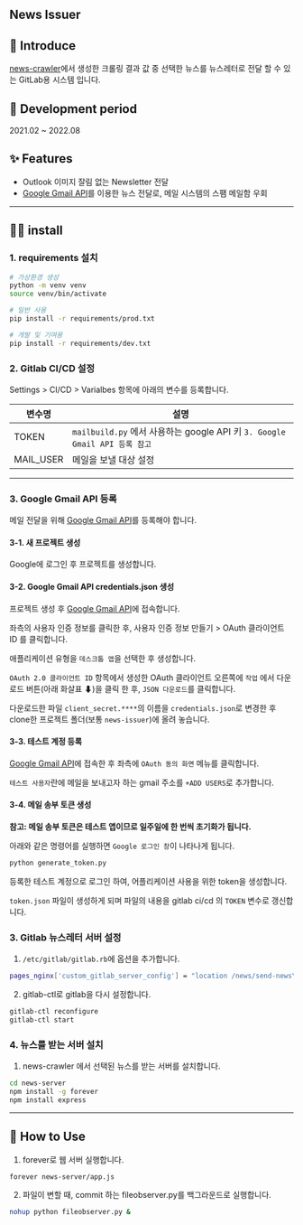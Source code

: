 ## News Issuer

## 📌 Introduce
[news-crawler](https://www.github.com/fromitive/news-crawler)에서 생성한 크롤링 결과 값 중 선택한 뉴스를 뉴스레터로 전달 할 수 있는 GitLab용 시스템 입니다.

## 📅 Development period
2021.02 ~ 2022.08

## ✨ Features
- Outlook 이미지 잘림 없는 Newsletter 전달
- [Google Gmail API](https://console.cloud.google.com/apis/api/gmail.googleapis.com)를 이용한 뉴스 전달로, 메일 시스템의 스팸 메일함 우회

---

## 👨‍🔧 install

### 1. requirements 설치

``` bash
# 가상환경 생성
python -m venv venv
source venv/bin/activate

# 일반 사용
pip install -r requirements/prod.txt

# 개발 및 기여용
pip install -r requirements/dev.txt
```

### 2. Gitlab CI/CD 설정

Settings > CI/CD > Varialbes 항목에 아래의 변수를 등록합니다.

| 변수명 | 설명 |
| ---      | ---      |
| TOKEN | `mailbuild.py` 에서 사용하는 google API 키 `3. Google Gmail API 등록 참고`|
| MAIL_USER | 메일을 보낼 대상 설정 |

---

### 3. Google Gmail API 등록

메일 전달을 위해 [Google Gmail API](https://console.cloud.google.com/apis/api/gmail.googleapis.com)를 등록해야 합니다.

#### 3-1. 새 프로젝트 생성

Google에 로그인 후 프로젝트를 생성합니다.

#### 3-2. Google Gmail API credentials.json 생성
프로젝트 생성 후 [Google Gmail API](https://console.cloud.google.com/apis/api/gmail.googleapis.com)에 접속합니다.

좌측의 사용자 인증 정보를 클릭한 후, 사용자 인증 정보 만들기 > OAuth 클라이언트 ID 를 클릭합니다.

애플리케이션 유형을 `데스크톱 앱`을 선택한 후 생성합니다.

`OAuth 2.0 클라이언트 ID` 항목에서 생성한 OAuth 클라이언트 오른쪽에 `작업` 에서 다운로드 버튼(아래 화살표 ⬇)을 클릭 한 후, `JSON 다운로드`를 클릭합니다.

다운로드한 파일 `client_secret.****`의 이름을 `credentials.json`로 변경한 후 clone한 프로젝트 폴더(보통 `news-issuer`)에 올려 놓습니다.

#### 3-3. 테스트 계정 등록

[Google Gmail API](https://console.cloud.google.com/apis/api/gmail.googleapis.com)에 접속한 후 좌측에 `OAuth 동의 화면` 메뉴를 클릭합니다.

`테스트 사용자`란에 메일을 보내고자 하는 gmail 주소를 `+ADD USERS`로 추가합니다.

#### 3-4. 메일 송부 토큰 생성

**참고: 메일 송부 토큰은 테스트 앱이므로 일주일에 한 번씩 초기화가 됩니다.**

아래와 같은 명령어를 실행하면 `Google 로그인 창`이 나타나게 됩니다.

```bash
python generate_token.py 
```

등록한 테스트 계정으로 로그인 하여, 어플리케이션 사용을 위한 token을 생성합니다.

`token.json` 파일이 생성하게 되며 파일의 내용을 gitlab ci/cd 의 `TOKEN` 변수로 갱신합니다.

### 3. Gitlab 뉴스레터 서버 설정

1. `/etc/gitlab/gitlab.rb`에 옵션을 추가합니다.
``` bash
pages_nginx['custom_gitlab_server_config'] = "location /news/send-news\n{ proxy_pass http://127.0.0.1:8888; \n}"
```

2. gitlab-ctl로 gitlab을 다시 설정합니다.

``` bash
gitlab-ctl reconfigure
gitlab-ctl start
```

### 4. 뉴스를 받는 서버 설치

1. news-crawler 에서 선택된 뉴스를 받는 서버를 설치합니다.

``` bash
cd news-server
npm install -g forever
npm install express
```

---


## 🔎 How to Use

1. forever로 웹 서버 실행합니다.
``` bash
forever news-server/app.js
```

2. 파일이 변할 때, commit 하는 fileobserver.py를 백그라운드로 실행합니다.
``` bash
nohup python fileobserver.py &
```


